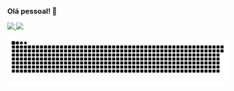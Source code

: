### Olá pessoal! 👋

<div>

<a href="https://github.com/borgesw4">
<img height="180em" src="https://github-readme-stats.vercel.app/api/top-langs/?username=borgesw4&layout=compact&langs_count=7&theme=radical"/>
<img height="180em" src="https://github-readme-stats.vercel.app/api?username=borgesw4&show_icons=true&theme=radical&include_all_commits=true&count_private=true"/>
</a>
</div>

![Snake animation](https://github.com/borgesw4/borgesw4/blob/output/github-contribution-grid-snake.svg)
